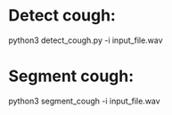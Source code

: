 # Detect cough:
python3 detect_cough.py -i input_file.wav
# Segment cough: 
python3 segment_cough -i input_file.wav